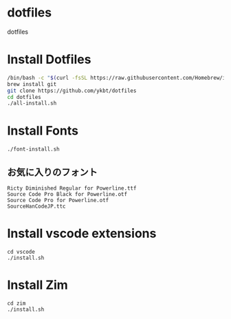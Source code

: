 # dotfiles
dotfiles

# Install Dotfiles

```bash
/bin/bash -c "$(curl -fsSL https://raw.githubusercontent.com/Homebrew/install/HEAD/install.sh)"
brew install git
git clone https://github.com/ykbt/dotfiles
cd dotfiles
./all-install.sh
```

# Install Fonts

```
./font-install.sh
```

## お気に入りのフォント

```
Ricty Diminished Regular for Powerline.ttf
Source Code Pro Black for Powerline.otf
Source Code Pro for Powerline.otf
SourceHanCodeJP.ttc
```

# Install vscode extensions

```
cd vscode
./install.sh
```

# Install Zim

```
cd zim
./install.sh
```